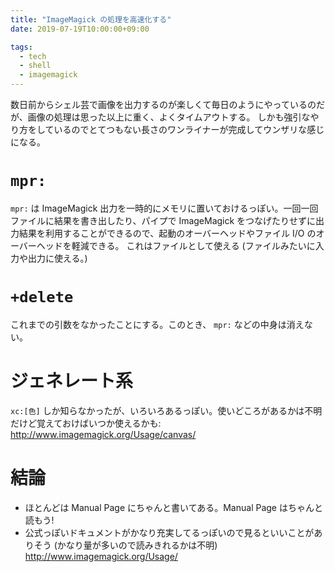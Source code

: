 ```yaml
---
title: "ImageMagick の処理を高速化する"
date: 2019-07-19T10:00:00+09:00

tags:
  - tech
  - shell
  - imagemagick
---
```

数日前からシェル芸で画像を出力するのが楽しくて毎日のようにやっているのだが、画像の処理は思った以上に重く、よくタイムアウトする。
しかも強引なやり方をしているのでとてつもない長さのワンライナーが完成してウンザリな感じになる。

# `mpr:`

`mpr:` は ImageMagick 出力を一時的にメモリに置いておけるっぽい。一回一回ファイルに結果を書き出したり、パイプで ImageMagick
をつなげたりせずに出力結果を利用することができるので、起動のオーバーヘッドやファイル I/O のオーバーヘッドを軽減できる。
これはファイルとして使える (ファイルみたいに入力や出力に使える。)

# `+delete`

これまでの引数をなかったことにする。このとき、 `mpr:` などの中身は消えない。

# ジェネレート系

`xc:[色]` しか知らなかったが、いろいろあるっぽい。使いどころがあるかは不明だけど覚えておけばいつか使えるかも: http://www.imagemagick.org/Usage/canvas/



# 結論

- ほとんどは Manual Page にちゃんと書いてある。Manual Page はちゃんと読もう!
- 公式っぽいドキュメントがかなり充実してるっぽいので見るといいことがありそう
  (かなり量が多いので読みきれるかは不明) http://www.imagemagick.org/Usage/



